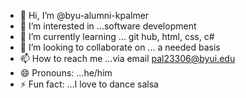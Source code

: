 - 👋 Hi, I’m @byu-alumni-kpalmer
- 👀 I’m interested in ...software development
- 🌱 I’m currently learning ... git hub, html, css, c#
- 💞️ I’m looking to collaborate on ... a needed basis
- 📫 How to reach me ...via email pal23306@byui.edu
- 😄 Pronouns: ...he/him
- ⚡ Fun fact: ...I love to dance salsa

<!---
byu-alumni-kpalmer/byu-alumni-kpalmer is a ✨ special ✨ repository because its `README.md` (this file) appears on your GitHub profile.
You can click the Preview link to take a look at your changes.
--->
